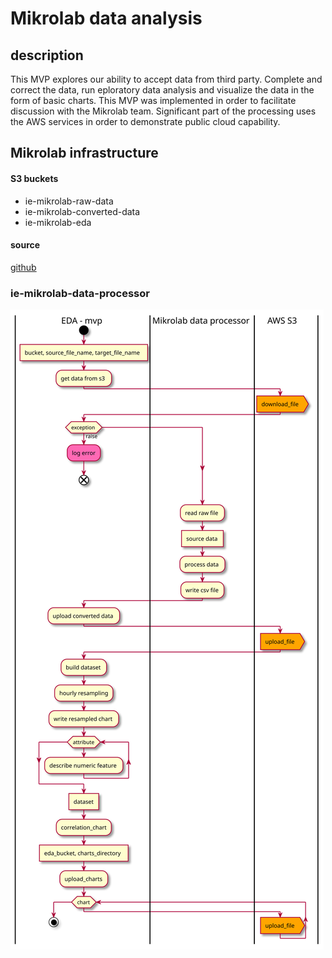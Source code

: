 # Mikrolab data analysis

## description
This MVP explores our ability to accept data from third party. Complete and correct the data, run eploratory data analysis and visualize the data in the form of basic charts. This MVP was implemented in order to facilitate discussion with the Mikrolab team. Significant part of the processing uses the AWS services in order to demonstrate public cloud capability.

## Mikrolab infrastructure

#### S3 buckets
- ie-mikrolab-raw-data
- ie-mikrolab-converted-data
- ie-mikrolab-eda

#### source
[github](https://github.com/petruzeb/mikrolab)

### ie-mikrolab-data-processor
![](.//out/uml/mikrolab-data-processor/mikrolab-data-processor.svg)

